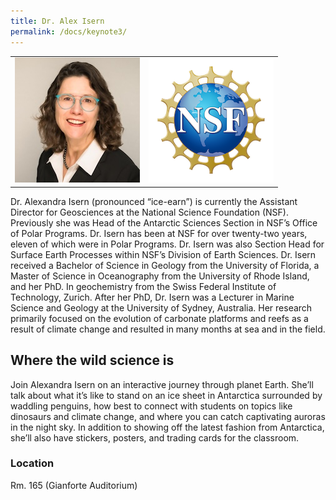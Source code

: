 ```yaml
---
title: Dr. Alex Isern
permalink: /docs/keynote3/
---
```


|     |     |
| --- | --- |
|  ![Alexandra Isern](../images/isern.jpg) |   ![NSF Logo](../images/nsf.png) |

Dr. Alexandra Isern (pronounced “ice-earn”) is currently the Assistant Director for Geosciences at the
National Science Foundation (NSF). Previously she was Head of the Antarctic Sciences Section in NSF’s
Office of Polar Programs. Dr. Isern has been at NSF for over twenty-two years, eleven of which were in
Polar Programs. Dr. Isern was also Section Head for Surface Earth Processes within NSF’s Division of
Earth Sciences. Dr. Isern received a Bachelor of Science in Geology from the University of Florida, a
Master of Science in Oceanography from the University of Rhode Island, and her PhD. In geochemistry
from the Swiss Federal Institute of Technology, Zurich. After her PhD, Dr. Isern was a Lecturer in Marine
Science and Geology at the University of Sydney, Australia. Her research primarily focused on the
evolution of carbonate platforms and reefs as a result of climate change and resulted in many months at
sea and in the field.


## Where the wild science is
  
Join Alexandra Isern on an interactive journey through planet Earth. She’ll talk about what it’s like to stand on an ice sheet in Antarctica surrounded by waddling penguins, how best to connect with students on topics like dinosaurs and climate change, and where you can catch captivating auroras in the night sky. In addition to showing off the latest fashion from Antarctica, she’ll also have stickers, posters, and trading cards for the classroom.

### Location
Rm. 165 (Gianforte Auditorium)
